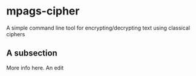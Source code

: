 # mpags-cipher
A simple command line tool for encrypting/decrypting text using classical ciphers

## A subsection
More info here. An edit
